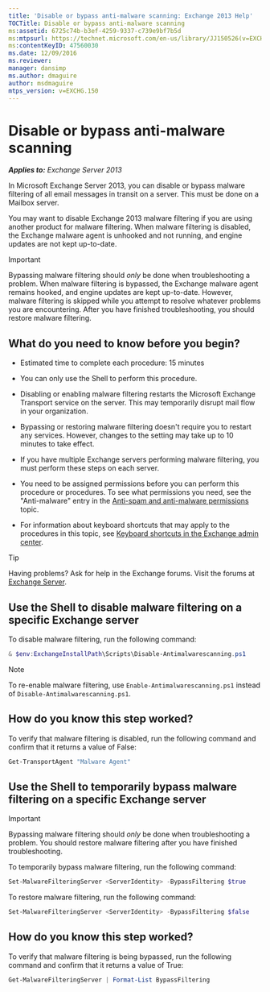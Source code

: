 ```yaml
---
title: 'Disable or bypass anti-malware scanning: Exchange 2013 Help'
TOCTitle: Disable or bypass anti-malware scanning
ms:assetid: 6725c74b-b3ef-4259-9337-c739e9bf7b5d
ms:mtpsurl: https://technet.microsoft.com/en-us/library/JJ150526(v=EXCHG.150)
ms:contentKeyID: 47560030
ms.date: 12/09/2016
ms.reviewer: 
manager: dansimp
ms.author: dmaguire
author: msdmaguire
mtps_version: v=EXCHG.150
---
```


# Disable or bypass anti-malware scanning

_**Applies to:** Exchange Server 2013_

In Microsoft Exchange Server 2013, you can disable or bypass malware filtering of all email messages in transit on a server. This must be done on a Mailbox server.

You may want to disable Exchange 2013 malware filtering if you are using another product for malware filtering. When malware filtering is disabled, the Exchange malware agent is unhooked and not running, and engine updates are not kept up-to-date.

> [!IMPORTANT]
> Bypassing malware filtering should <EM>only</EM> be done when troubleshooting a problem. When malware filtering is bypassed, the Exchange malware agent remains hooked, and engine updates are kept up-to-date. However, malware filtering is skipped while you attempt to resolve whatever problems you are encountering. After you have finished troubleshooting, you should restore malware filtering.

## What do you need to know before you begin?

- Estimated time to complete each procedure: 15 minutes

- You can only use the Shell to perform this procedure.

- Disabling or enabling malware filtering restarts the Microsoft Exchange Transport service on the server. This may temporarily disrupt mail flow in your organization.

- Bypassing or restoring malware filtering doesn't require you to restart any services. However, changes to the setting may take up to 10 minutes to take effect.

- If you have multiple Exchange servers performing malware filtering, you must perform these steps on each server.

- You need to be assigned permissions before you can perform this procedure or procedures. To see what permissions you need, see the "Anti-malware" entry in the [Anti-spam and anti-malware permissions](anti-spam-and-anti-malware-permissions-exchange-2013-help.md) topic.

- For information about keyboard shortcuts that may apply to the procedures in this topic, see [Keyboard shortcuts in the Exchange admin center](keyboard-shortcuts-in-the-exchange-admin-center-2013-help.md).

> [!TIP]
> Having problems? Ask for help in the Exchange forums. Visit the forums at [Exchange Server](https://go.microsoft.com/fwlink/p/?linkid=60612).

## Use the Shell to disable malware filtering on a specific Exchange server

To disable malware filtering, run the following command:

```powershell
& $env:ExchangeInstallPath\Scripts\Disable-Antimalwarescanning.ps1
```

> [!NOTE]
> To re-enable malware filtering, use <CODE>Enable-Antimalwarescanning.ps1</CODE> instead of <CODE>Disable-Antimalwarescanning.ps1</CODE>.

## How do you know this step worked?

To verify that malware filtering is disabled, run the following command and confirm that it returns a value of False:

```powershell
Get-TransportAgent "Malware Agent"
```

## Use the Shell to temporarily bypass malware filtering on a specific Exchange server

> [!IMPORTANT]
> Bypassing malware filtering should <EM>only</EM> be done when troubleshooting a problem. You should restore malware filtering after you have finished troubleshooting.

To temporarily bypass malware filtering, run the following command:

```powershell
Set-MalwareFilteringServer <ServerIdentity> -BypassFiltering $true
```

To restore malware filtering, run the following command:

```powershell
Set-MalwareFilteringServer <ServerIdentity> -BypassFiltering $false
```

## How do you know this step worked?

To verify that malware filtering is being bypassed, run the following command and confirm that it returns a value of True:

```powershell
Get-MalwareFilteringServer | Format-List BypassFiltering
```
